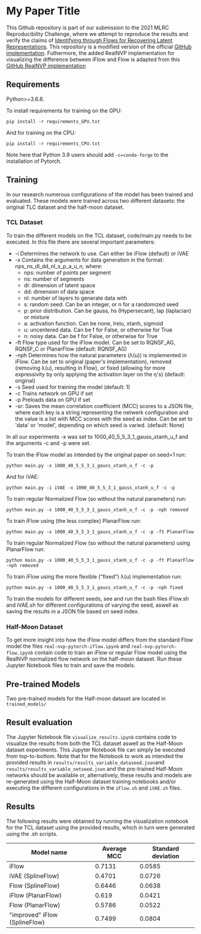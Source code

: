 <!-- >📋  A template README.md for code accompanying a Machine Learning paper -->
# My Paper Title

This Github repository is part of our submission to the 2021 MLRC Reproducibility Challenge, where we attempt to reproduce the results and verify the claims of [Identifying through Flows for Recovering Latent Representations](https://arxiv.org/abs/1909.12555). This repository is a modified version of the official [GitHub implementation](https://github.com/MathsXDC/iFlow). Futhermore, the added RealNVP implementation for visualizing the difference between iFlow and Flow is adapted from this [GitHub RealNVP implementation](https://github.com/senya-ashukha/real-nvp-pytorch.)


## Requirements

Python>=3.6.8.

To install requirements for training on the GPU:

```setup
pip install -r requirements_GPU.txt
```

And for training on the CPU:

```setup
pip install -r requirements_CPU.txt
```

Note here that Python 3.9 users should add ```-c=conda-forge``` to the installation of Pytorch.

## Training

In our research numerous configurations of the model has been trained and evaluated. These models were trained across two different datasets: the original TLC dataset and the half-moon dataset.

### TCL Dataset

To train the different models on the TCL dataset, code/main.py needs to be executed. In this file there are several important parameters:

* -i Determines the network to use. Can either be iFlow (default) or iVAE
* -x Contains the arguments for data generation in the format: nps_ns_dl_dd_nl_s_p_a_u_n, where:
    + nps: number of points per segment
    + ns: number of segments
    + dl: dimension of latent space
    + dd: dimension of data space
    + nl: number of layers to generate data with
    + s: random seed. Can be an integer, or n for a randomized seed
    + p: prior distribution. Can be gauss, hs (Hypersecant), lap (laplacian) or mixture
    + a: activation function. Can be none, lrelu, xtanh, sigmoid
    + u: uncentered data. Can be f for False, or otherwise for True
    + n: noisy data. Can be f for False, or otherwise for True
* -ft Flow type used for the iFlow model. Can be set to RQNSF_AG, RQNSF_C or PlanarFlow (default: RQNSF_AG)
* -nph Determines how the natural parameters (λ(u)) is implemented in iFlow. Can be set to original (paper's implementation), removed (removing λ(u), resulting in Flow), or fixed (allowing for more expressivity by only applying the activation layer on the η's) (default: original)
* -s Seed used for training the model (default: 1)
* -c Trains network on GPU if set
* -p Preloads data on GPU if set
* -sr: Saves the mean correlation coefficient (MCC) scores to a JSON file, where each key is a string representing the netwerk configuration and the value is a list with MCC scores with the seed as index. Can be set to 'data' or 'model', depending on which seed is varied. (default: None)

In all our experiments -x was set to 1000_40_5_5_3_1_gauss_xtanh_u_f and the arguments -c and -p were set.

To train the iFlow model as intended by the original paper on seed=1 run:
```train
python main.py -x 1000_40_5_5_3_1_gauss_xtanh_u_f -c -p
```

And for iVAE:
```train
python main.py -i iVAE -x 1000_40_5_5_3_1_gauss_xtanh_u_f -c -p
```

To train regular Normalized Flow (so without the natural parameters) run:
```train
python main.py -x 1000_40_5_5_3_1_gauss_xtanh_u_f -c -p -nph removed
```

To train iFlow using (the less complex) PlanarFlow run:
```train
python main.py -x 1000_40_5_5_3_1_gauss_xtanh_u_f -c -p -ft PlanarFlow
```

To train regular Normalized Flow (so without the natural parameters) using PlanarFlow run:
```train
python main.py -x 1000_40_5_5_3_1_gauss_xtanh_u_f -c -p -ft PlanarFlow -nph removed
```

To train iFlow using the more flexible ("fixed") λ(u) implementation run:
```train
python main.py -x 1000_40_5_5_3_1_gauss_xtanh_u_f -c -p -nph fixed
```

To train the models for different seeds, see and run the bash files iFlow.sh and iVAE.sh for different configurations of varying the seed, aswell as saving the results in a JSON file based on seed index.


### Half-Moon Dataset

To get more insight into how the iFlow model differs from the standard Flow model the files ```real-nvp-pytorch-iflow.ipynb``` and ```real-nvp-pytorch-flow.ipynb``` contain code to train an iFlow or regular Flow model using the RealNVP normalized flow network on the half-moon dataset. Run these Jupyter Notebook files to train and save the models.

## Pre-trained Models

Two pre-trained models for the Half-moon dataset are located in ```trained_models/``` 


## Result evaluation

The Jupyter Notebook file ```visualize_results.ipynb``` contains code to visualize the results from both the TCL dataset aswell as the Half-Moon dataset experiments. This Jupyter Notebook file can simply be executed from top-to-bottom. Note that for the Notebook to work as intended the provided results in ```results/results_variable_dataseed.json```and ```results/results_variable_netseed.json``` and the pre-trained Half-Moon networks should be available or, alternatively, these results and models are re-generated using the Half-Moon dataset training notebooks and/or executing the different configurations in the ```iFlow.sh``` and ```iVAE.sh``` files.


## Results

The following results were obtained by running the visualization notebook for the TCL dataset using the provided results, which in turn were generated using the .sh scripts.


| Model name         | Average MCC  | Standard deviation |
| ------------------ |---------------- | -------------- |
| iFlow   |     0.7131         |      0.0585       |
| iVAE (SplineFlow)   |     0.4701         |      0.0726       |
| Flow (SplineFlow)  |     0.6446         |      0.0638      |
| iFlow (PlanarFlow)  |     0.619        |      0.0421       |
| Flow (PlanarFlow)  |     0.5786      |      0.0522       |
| "improved" iFlow (SplineFlow)  |     0.7499        |      0.0804       |


